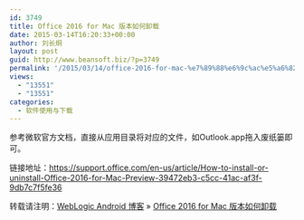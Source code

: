 ```yaml
---
id: 3749
title: Office 2016 for Mac 版本如何卸载
date: 2015-03-14T16:20:33+00:00
author: 刘长炯
layout: post
guid: http://www.beansoft.biz/?p=3749
permalink: '/2015/03/14/office-2016-for-mac-%e7%89%88%e6%9c%ac%e5%a6%82%e4%bd%95%e5%8d%b8%e8%bd%bd/'
views:
  - "13551"
  - "13551"
categories:
  - 软件使用与下载
---
```

参考微软官方文档，直接从应用目录将对应的文件，如Outlook.app拖入废纸篓即可。



链接地址：https://support.office.com/en-us/article/How-to-install-or-uninstall-Office-2016-for-Mac-Preview-39472eb3-c5cc-41ac-af3f-9db7c7f5fe36

转载请注明：[WebLogic Android 博客](http://www.beansoft.biz) &raquo; [Office 2016 for Mac 版本如何卸载](http://www.beansoft.biz/2015/03/14/office-2016-for-mac-%e7%89%88%e6%9c%ac%e5%a6%82%e4%bd%95%e5%8d%b8%e8%bd%bd/)